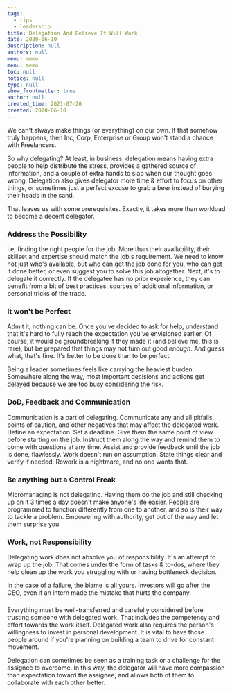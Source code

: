 ```yaml
---
tags: 
  - tips
  - leadership
title: Delegation And Believe It Will Work
date: 2020-06-10
description: null
authors: null
menu: memo
menu: memo
toc: null
notice: null
type: null
show_frontmatter: true
author: null
created_time: 2021-07-20
created: 2020-06-10
---
```


We can't always make things (or everything) on our own. If that somehow truly happens, then Inc, Corp, Enterprise or Group won't stand a chance with Freelancers.

So why delegating? At least, in business, delegation means having extra people to help distribute the stress, provides a gathered source of information, and a couple of extra hands to slap when our thought goes wrong. Delegation also gives delegator more time & effort to focus on other things, or sometimes just a perfect excuse to grab a beer instead of burying their heads in the sand.

That leaves us with some prerequisites. Exactly, it takes more than workload to become a decent delegator.

### Address the Possibility

i.e, finding the right people for the job. More than their availability, their skillset and expertise should match the job's requirement. We need to know not just who's available, but who can get the job done for you, who can get it done better, or even suggest you to solve this job altogether. Next, it's to delegate it correctly. If the delegatee has no prior experience, they can benefit from a bit of best practices, sources of additional information, or personal tricks of the trade.

### It won't be Perfect

Admit it, nothing can be. Once you've decided to ask for help, understand that it's hard to fully reach the expectation you've envisioned earlier. Of course, it would be groundbreaking if they made it (and believe me, this is rare), but be prepared that things may not turn out good *enough*. And guess what, that's fine. It's better to be done than to be perfect.

Being a leader sometimes feels like carrying the heaviest burden. Somewhere along the way, most important decisions and actions get delayed because we are too busy considering the risk.

### DoD, Feedback and Communication

Communication is a part of delegating. Communicate any and all pitfalls, points of caution, and other negatives that may affect the delegated work. Define an expectation. Set a deadline. Give them the same point of view before starting on the job. Instruct them along the way and remind them to come with questions at any time. Assist and provide feedback until the job is done, flawlessly. Work doesn't run on assumption. State things clear and verify if needed. Rework is a nightmare, and no one wants that.

### Be anything but a Control Freak

Micromanaging is not delegating. Having them do the job and still checking up on it 3 times a day doesn't make anyone's life easier.
People are programmed to function differently from one to another, and so is their way to tackle a problem. Empowering with authority, get out of the way and let them surprise you.

### Work, not Responsibility

Delegating work does not absolve you of responsibility. It's an attempt to wrap up the job. That comes under the form of tasks & to-dos, where they help clean up the work you struggling with or having bottleneck decision.

In the case of a failure, the blame is all yours. Investors will go after the CEO, even if an intern made the mistake that hurts the company.

### 

Everything must be well-transferred and carefully considered before trusting someone with delegated work. That includes the competency and effort towards the work itself. Delegated work also requires the person's willingness to invest in personal development. It is vital to have those people around if you're planning on building a team to drive for constant movement.

Delegation can sometimes be seen as a training task or a challenge for the assignee to overcome. In this way, the delegator will have more compassion than expectation toward the assignee, and allows both of them to collaborate with each other better.
